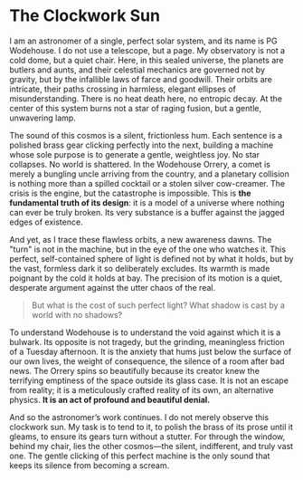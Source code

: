 # The Clockwork Sun

I am an astronomer of a single, perfect solar system, and its name is PG Wodehouse. I do not use a telescope, but a page. My observatory is not a cold dome, but a quiet chair. Here, in this sealed universe, the planets are butlers and aunts, and their celestial mechanics are governed not by gravity, but by the infallible laws of farce and goodwill. Their orbits are intricate, their paths crossing in harmless, elegant ellipses of misunderstanding. There is no heat death here, no entropic decay. At the center of this system burns not a star of raging fusion, but a gentle, unwavering lamp.

The sound of this cosmos is a silent, frictionless hum. Each sentence is a polished brass gear clicking perfectly into the next, building a machine whose sole purpose is to generate a gentle, weightless joy. No star collapses. No world is shattered. In the Wodehouse Orrery, a comet is merely a bungling uncle arriving from the country, and a planetary collision is nothing more than a spilled cocktail or a stolen silver cow-creamer. The crisis is the engine, but the catastrophe is impossible. This is **the fundamental truth of its design**: it is a model of a universe where nothing can ever be truly broken. Its very substance is a buffer against the jagged edges of existence.

And yet, as I trace these flawless orbits, a new awareness dawns. The "turn" is not in the machine, but in the eye of the one who watches it. This perfect, self-contained sphere of light is defined not by what it holds, but by the vast, formless dark it so deliberately excludes. Its warmth is made poignant by the cold it holds at bay. The precision of its motion is a quiet, desperate argument against the utter chaos of the real.

> But what is the cost of such perfect light? What shadow is cast by a world with no shadows?

To understand Wodehouse is to understand the void against which it is a bulwark. Its opposite is not tragedy, but the grinding, meaningless friction of a Tuesday afternoon. It is the anxiety that hums just below the surface of our own lives, the weight of consequence, the silence of a room after bad news. The Orrery spins so beautifully because its creator knew the terrifying emptiness of the space outside its glass case. It is not an escape from reality; it is a meticulously crafted reality of its own, an alternative physics. **It is an act of profound and beautiful denial.**

And so the astronomer’s work continues. I do not merely observe this clockwork sun. My task is to tend to it, to polish the brass of its prose until it gleams, to ensure its gears turn without a stutter. For through the window, behind my chair, lies the other cosmos—the silent, indifferent, and truly vast one. The gentle clicking of this perfect machine is the only sound that keeps its silence from becoming a scream.